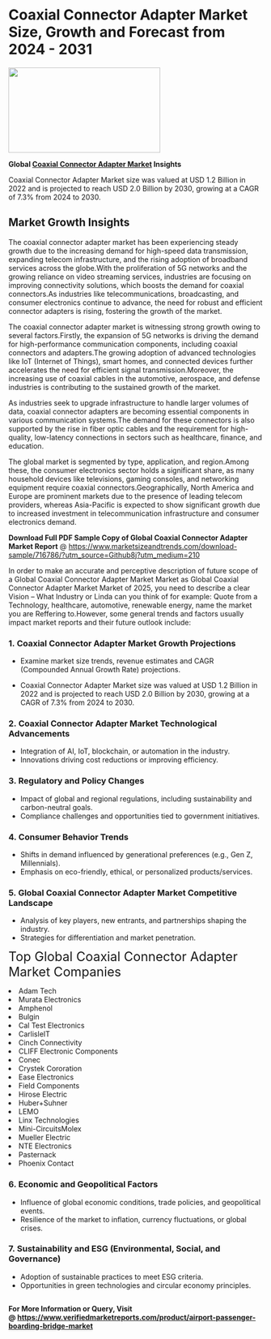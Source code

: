 <H1>Coaxial Connector Adapter Market Size, Growth and Forecast from 2024 - 2031</H1><img class="aligncenter size-medium wp-image-584254" src="https://thirdeyenews.in/wp-content/uploads/2024/09/Global-Market-Research-300x168.jpeg" alt="" width="300" height="168" /><p><strong>Global&nbsp;<a href="https://www.marketsizeandtrends.com/download-sample/716786/?utm_source=Github8j?utm_medium=210">Coaxial Connector Adapter Market</a> Insights</strong></p><p>Coaxial Connector Adapter Market size was valued at USD 1.2 Billion in 2022 and is projected to reach USD 2.0 Billion by 2030, growing at a CAGR of 7.3% from 2024 to 2030.</p><p><h2>Market Growth Insights</h2> <p>The coaxial connector adapter market has been experiencing steady growth due to the increasing demand for high-speed data transmission, expanding telecom infrastructure, and the rising adoption of broadband services across the globe.With the proliferation of 5G networks and the growing reliance on video streaming services, industries are focusing on improving connectivity solutions, which boosts the demand for coaxial connectors.As industries like telecommunications, broadcasting, and consumer electronics continue to advance, the need for robust and efficient connector adapters is rising, fostering the growth of the market.</p> <p>The coaxial connector adapter market is witnessing strong growth owing to several factors.Firstly, the expansion of 5G networks is driving the demand for high-performance communication components, including coaxial connectors and adapters.The growing adoption of advanced technologies like IoT (Internet of Things), smart homes, and connected devices further accelerates the need for efficient signal transmission.Moreover, the increasing use of coaxial cables in the automotive, aerospace, and defense industries is contributing to the sustained growth of the market.</p> <p>As industries seek to upgrade infrastructure to handle larger volumes of data, coaxial connector adapters are becoming essential components in various communication systems.The demand for these connectors is also supported by the rise in fiber optic cables and the requirement for high-quality, low-latency connections in sectors such as healthcare, finance, and education.</p> <p>The global market is segmented by type, application, and region.Among these, the consumer electronics sector holds a significant share, as many household devices like televisions, gaming consoles, and networking equipment require coaxial connectors.Geographically, North America and Europe are prominent markets due to the presence of leading telecom providers, whereas Asia-Pacific is expected to show significant growth due to increased investment in telecommunication infrastructure and consumer electronics demand.</p> <p><span class=""><strong>Download Full PDF Sample Copy of Global Coaxial Connector Adapter Market Report</strong> @ <a href="https://www.marketsizeandtrends.com/download-sample/716786/?utm_source=Github8j?utm_medium=210" target="_blank">https://www.marketsizeandtrends.com/download-sample/716786/?utm_source=Github8j?utm_medium=210</a></span></p><p>In order to make an accurate and perceptive description of future scope of a Global&nbsp;Coaxial Connector Adapter Market Market as Global&nbsp;Coaxial Connector Adapter Market Market of 2025, you need to describe a clear Vision &ndash; What Industry or Linda can you think of for example: Quote from a Technology, healthcare, automotive, renewable energy, name the market you are Reffering to.However, some general trends and factors usually impact market reports and their future outlook include:</p><h3>1.&nbsp;<strong>Coaxial Connector Adapter Market Growth Projections</strong></h3><ul><li>Examine market size trends, revenue estimates and CAGR (Compounded Annual Growth Rate) projections.</li><li><p>Coaxial Connector Adapter Market size was valued at USD 1.2 Billion in 2022 and is projected to reach USD 2.0 Billion by 2030, growing at a CAGR of 7.3% from 2024 to 2030.</p></li></ul><h3>2.&nbsp;<strong>Coaxial Connector Adapter Market Technological Advancements</strong></h3><ul><li>Integration of AI, IoT, blockchain, or automation in the industry.</li><li>Innovations driving cost reductions or improving efficiency.</li></ul><h3>3.&nbsp;<strong>Regulatory and Policy Changes</strong></h3><ul><li>Impact of global and regional regulations, including sustainability and carbon-neutral goals.</li><li>Compliance challenges and opportunities tied to government initiatives.</li></ul><h3>4.&nbsp;<strong>Consumer Behavior Trends</strong></h3><ul><li>Shifts in demand influenced by generational preferences (e.g., Gen Z, Millennials).</li><li>Emphasis on eco-friendly, ethical, or personalized products/services.</li></ul><h3>5.&nbsp;<strong>Global Coaxial Connector Adapter Market Competitive Landscape</strong></h3><ul><li>Analysis of key players, new entrants, and partnerships shaping the industry.</li><li>Strategies for differentiation and market penetration.</li></ul><p data-pm-slice="1 1 []"><span style="color: inherit; font-family: inherit; font-size: 25px;">Top Global Coaxial Connector Adapter Market Companies</span></p><div class="" data-test-id=""><p><li>Adam Tech</li><li> Murata Electronics</li><li> Amphenol</li><li> Bulgin</li><li> Cal Test Electronics</li><li> CarlisleIT</li><li> Cinch Connectivity</li><li> CLIFF Electronic Components</li><li> Conec</li><li> Crystek Cororation</li><li> Ease Electronics</li><li> Field Components</li><li> Hirose Electric</li><li> Huber+Suhner</li><li> LEMO</li><li> Linx Technologies</li><li> Mini-CircuitsMolex</li><li> Mueller Electric</li><li> NTE Electronics</li><li> Pasternack</li><li> Phoenix Contact</li></p></div><h3>6.&nbsp;<strong>Economic and Geopolitical Factors</strong></h3><ul><li>Influence of global economic conditions, trade policies, and geopolitical events.</li><li>Resilience of the market to inflation, currency fluctuations, or global crises.</li></ul><h3>7.&nbsp;<strong>Sustainability and ESG (Environmental, Social, and Governance)</strong></h3><ul><li>Adoption of sustainable practices to meet ESG criteria.</li><li>Opportunities in green technologies and circular economy principles.</li></ul><h2><strong style="font-size: 14px;">For More Information or Query, Visit @&nbsp;</strong><a style="background-color: #ffffff; font-size: 14px;" href="https://www.marketsizeandtrends.com/report/coaxial-connector-adapter-market/" target="_blank">https://www.verifiedmarketreports.com/product/airport-passenger-boarding-bridge-market</a></h2>